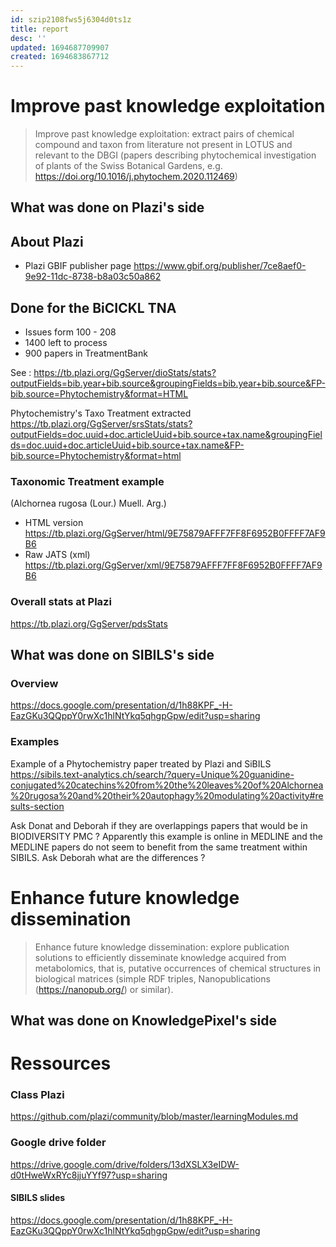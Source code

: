 ```yaml
---
id: szip2108fws5j6304d0ts1z
title: report
desc: ''
updated: 1694687709907
created: 1694683867712
---
```



# Improve past knowledge exploitation  

> Improve past knowledge exploitation: extract pairs of chemical compound and taxon from literature not present in LOTUS and relevant to the DBGI (papers describing phytochemical investigation of plants of the Swiss Botanical Gardens, e.g. https://doi.org/10.1016/j.phytochem.2020.112469)  


## What was done on Plazi's side 

## About Plazi

- Plazi GBIF publisher page https://www.gbif.org/publisher/7ce8aef0-9e92-11dc-8738-b8a03c50a862

## Done for the BiCICKL TNA

- Issues form 100 - 208
- 1400 left to process
- 900 papers in TreatmentBank

See : https://tb.plazi.org/GgServer/dioStats/stats?outputFields=bib.year+bib.source&groupingFields=bib.year+bib.source&FP-bib.source=Phytochemistry&format=HTML

Phytochemistry's Taxo Treatment extracted https://tb.plazi.org/GgServer/srsStats/stats?outputFields=doc.uuid+doc.articleUuid+bib.source+tax.name&groupingFields=doc.uuid+doc.articleUuid+bib.source+tax.name&FP-bib.source=Phytochemistry&format=html

### Taxonomic Treatment example 
(Alchornea rugosa (Lour.) Muell. Arg.)

- HTML version https://tb.plazi.org/GgServer/html/9E75879AFFF7FF8F6952B0FFFF7AF9B6
- Raw JATS (xml) https://tb.plazi.org/GgServer/xml/9E75879AFFF7FF8F6952B0FFFF7AF9B6


### Overall stats at Plazi 
https://tb.plazi.org/GgServer/pdsStats



## What was done on SIBILS's side 

### Overview

https://docs.google.com/presentation/d/1h88KPF_-H-EazGKu3QQppY0rwXc1hlNtYkq5qhgpGpw/edit?usp=sharing

### Examples

Example of a Phytochemistry paper treated by Plazi and SiBILS 
https://sibils.text-analytics.ch/search/?query=Unique%20guanidine-conjugated%20catechins%20from%20the%20leaves%20of%20Alchornea%20rugosa%20and%20their%20autophagy%20modulating%20activity#results-section

Ask Donat and Deborah if they are overlappings papers that would be in BIODIVERSITY PMC ?
Apparently this example is online in MEDLINE and the MEDLINE papers do not seem to benefit from the same treatment within SIBILS. Ask Deborah what are the differences ?



# Enhance future knowledge dissemination

> Enhance future knowledge dissemination: explore publication solutions to efficiently disseminate knowledge acquired from metabolomics, that is, putative occurrences of chemical structures in biological matrices (simple RDF triples, Nanopublications (https://nanopub.org/) or similar).

## What was done on KnowledgePixel's side 



# Ressources

### Class Plazi 

https://github.com/plazi/community/blob/master/learningModules.md


### Google drive folder

https://drive.google.com/drive/folders/13dXSLX3eIDW-d0tHweWxRYc8jjuYYf97?usp=sharing

#### SIBILS slides

https://docs.google.com/presentation/d/1h88KPF_-H-EazGKu3QQppY0rwXc1hlNtYkq5qhgpGpw/edit?usp=sharing

